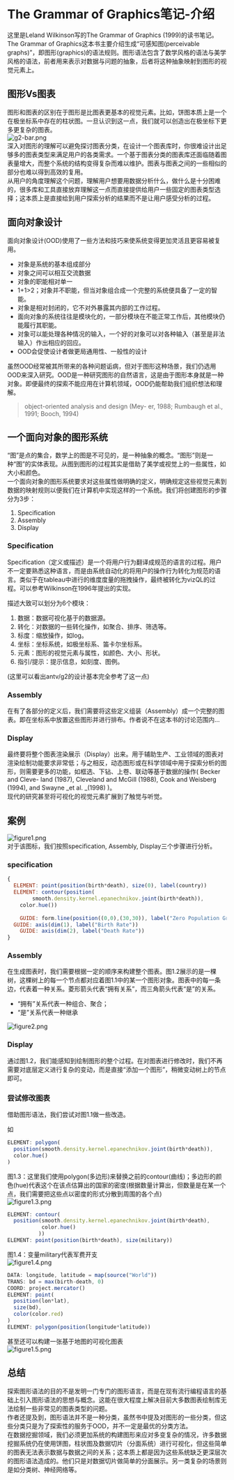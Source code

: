 # The Grammar of Graphics笔记-介绍

这里是Leland Wilkinson写的The Grammar of Graphics (1999)的读书笔记。<br />The Grammar of Graphics这本书主要介绍生成“可感知图(perceivable graphs)”，即图形(graphics)的语法规则。图形语法包含了数学风格的语法与美学风格的语法，前者用来表示对数据与问题的抽象，后者将这种抽象映射到图形的视觉元素上。
## 图形Vs图表
图形和图表的区别在于图形是比图表更基本的视觉元素。比如，饼图本质上是一个在极坐标系中存在的柱状图。一旦认识到这一点，我们就可以创造出在极坐标下更多更复杂的图表。<br />![g2-bar.png](https://cdn.nlark.com/yuque/0/2019/png/171008/1547030506808-2b35e1f9-3252-4a31-afff-9a6ba2200747.png#align=left&display=inline&height=331&linkTarget=_blank&name=g2-bar.png&originHeight=974&originWidth=2128&size=160046&width=723)<br />深入对图形的理解可以避免探讨图表分类，在设计一个图表库时，你很难设计出足够多的图表类型来满足用户的各类需求。一个基于图表分类的图表库还面临随着图表量增大，而整个系统的结构变得复杂而难以维护。图表与图表之间的一些相似的部分也难以得到高效的复用。<br />从用户的角度理解这个问题，理解用户想要用数据分析什么，做什么是十分困难的，很多库和工具直接放弃理解这一点而直接提供给用户一些固定的图表类型选择；这本质上是直接给到用户探索分析的结果而不是让用户感受分析的过程。
## 面向对象设计
面向对象设计(OOD)使用了一些方法和技巧来使系统变得更加灵活且更容易被复用。
* 对象是系统的基本组成部分
* 对象之间可以相互交流数据
* 对象的职能相对单一
* 1+1>2；对象并不职能，但当对象组合成一个完整的系统便具备了一定的智能。
* 对象是相对封闭的，它不对外暴露其内部的工作过程。
* 面向对象的系统往往是模块化的，一部分模块在不能正常工作后，其他模块仍能履行其职能。
* 对象可以能处理各种情况的输入，一个好的对象可以对各种输入（甚至是非法输入）作出相应的回应。
* OOD会促使设计者做更局通用性、一般性的设计

虽然OOD经常被其所带来的各种问题诟病，但对于图形这种场景，我们仍选用OOD来深入研究。OOD是一种研究图形的自然语言，这是由于图形本身就是一种对象。即便最终的探索不能应用在计算机领域，OOD仍能帮助我们组织想法和理解。
> object-oriented analysis and design (Mey- er, 1988; Rumbaugh et al., 1991; Booch, 1994)

## 一个面向对象的图形系统
“图”是点的集合，数学上的图是不可见的，是一种抽象的概念。“图形”则是一种“图”的实体表现。从图到图形的过程其实是借助了美学或视觉上的一些属性，如大小和颜色。<br />一个面向对象的图形系统要求对这些属性做明确的定义，明确规定这些视觉元素到数据的映射规则以便我们在计算机中实现这样的一个系统。我们将创建图形的步骤分为3步：
1. Specification
1. Assembly
1. Display
### Specification
Specification（定义或描述）是一个将用户行为翻译成规范的语言的过程。用户不一定要熟悉这种语言，而是由系统自动化的将用户的操作行为转化为规范的语言。类似于在tableau中进行的维度度量的拖拽操作，最终被转化为vizQL的过程。可以参考Wilkinson在1996年提出的实现。

描述大致可以划分为6个模块：
1. 数据：数据可视化基于的数据源。
1. 转化：对数据的一些转化操作，如聚合、排序、筛选等。
1. 标度：缩放操作，如log。
1. 坐标：坐标系统，如极坐标系、笛卡尔坐标系。
1. 元素：图形的视觉元素与属性，如颜色、大小、形状。
1. 指引/提示：提示信息，如刻度、图例。

(这里可以看出antv/g2的设计基本完全参考了这一点)
### Assembly
在有了各部分的定义后，我们需要将这些定义组装（Assembly）成一个完整的图表。即在坐标系中放置这些图形并进行排布。作者说不在这本书的讨论范围内...

### Display
最终要将整个图表渲染展示（Display）出来。用于辅助生产、工业领域的图表对渲染绘制功能要求非常低；与之相反，动态图形或在科学领域中用于探索分析的图形，则需要更多的功能，如框选、下钻、上卷、联动等基于数据的操作( Becker and Cleve-
land (1987), Cleveland and McGill (1988), Cook and Weisberg (1994), and
Swayne _et al. _(1998) )。<br />现代的研究甚至将可视化的视觉元素扩展到了触觉与听觉。

## 案例
![figure1.png](https://cdn.nlark.com/yuque/0/2019/png/171008/1547024701466-15df5f9f-d8fd-4ae0-99e8-93c324c0c34c.png#align=left&display=inline&height=457&linkTarget=_blank&name=figure1.png&originHeight=1306&originWidth=2134&size=358114&width=746)<br />对于该图标，我们按照specification, Assembly, Display三个步骤进行分析。
### specification

```javascript
{
  ELEMENT: point(position(birth*death), size(0), label(country)) 
  ELEMENT: contour(position(
		smooth.density.kernel.epanechnikov.joint(birth*death)),
	color.hue())
  
	GUIDE: form.line(position((0,0),(30,30)), label("Zero Population Growth")) 
  GUIDE: axis(dim(1), label("Birth Rate"))
	GUIDE: axis(dim(2), label("Death Rate"))
}
```

### Assembly
在生成图表时，我们需要根据一定的顺序来构建整个图表。图1.2展示的是一棵树，这棵树上的每一个节点都对应着图1.1中的某一个图形对象。图表中的每一条边，代表着一种关系。菱形箭头代表“拥有关系”，而三角箭头代表“是”的关系。
* “拥有”关系代表一种组合、聚合；
* “是”关系代表一种继承

![figure2.png](https://cdn.nlark.com/yuque/0/2019/png/171008/1547025003928-2d7aca28-a35b-484c-821e-1d17de5886f5.png#align=left&display=inline&height=441&linkTarget=_blank&name=figure2.png&originHeight=1288&originWidth=2180&size=187233&width=746)
### Display
通过图1.2，我们能感知到绘制图形的整个过程。在对图表进行修改时，我们不再需要对底层定义进行复杂的变动，而是直接“添加一个图形”，稍微变动树上的节点即可。

### 尝试修改图表
借助图形语法，我们尝试对图1.1做一些改造。

如

```javascript
ELEMENT: polygon(
  position(smooth.density.kernel.epanechnikov.joint(birth*death)),
  color.hue()
)
```
图1.3：这里我们使用polygon(多边形)来替换之前的contour(曲线)；多边形的颜色(hue)代表这个在该点估算出的国家的密度(根据数量计算出，但数量是在某一个点，我们需要把这些点以密度的形式分散到周围的各个点)<br />![figure1.3.png](https://cdn.nlark.com/yuque/0/2019/png/171008/1547026302603-70125538-2ba8-4051-9cf4-d44105040043.png#align=left&display=inline&height=461&linkTarget=_blank&name=figure1.3.png&originHeight=1298&originWidth=2100&size=956682&width=746)

```javascript
ELEMENT: contour(
  position(smooth.density.kernel.epanechnikov.joint(birth*death),
           color.hue()
          ))
ELEMENT: point(position(birth*death), size(military))
```
图1.4：变量military代表军费开支<br />![figure1.4.png](https://cdn.nlark.com/yuque/0/2019/png/171008/1547026306974-35f00401-da98-407b-a5fd-9cbf711d86ba.png#align=left&display=inline&height=424&linkTarget=_blank&name=figure1.4.png&originHeight=1164&originWidth=2046&size=267644&width=746)

```javascript
DATA: longitude, latitude = map(source("World"))
TRANS: bd = max(birth-death, 0)
COORD: project.mercator()
ELEMENT: point(
  position(lon*lat),
  size(bd),
  color(color.red)
)
ELEMENT: polygon(position(longitude*latitude))
```
甚至还可以构建一张基于地图的可视化图表<br />![figure1.5.png](https://cdn.nlark.com/yuque/0/2019/png/171008/1547026478434-15cd1dcc-61be-4d0a-83c5-27d2298313e3.png#align=left&display=inline&height=544&linkTarget=_blank&name=figure1.5.png&originHeight=1414&originWidth=1938&size=429092&width=746)

## 总结
探索图形语法的目的不是发明一门专门的图形语言，而是在现有流行编程语言的基础上引入图形语法的思想与概念。这能在很大程度上解决目前大多数图表绘制库无法绘制一些非常见的图表类型的问题。<br />作者还提及到，图形语法并不是一种分类，虽然书中提及对图形的一些分类，但这些分类只是为了探索性的服务于OOD，并不一定是最优的分类方法。<br />在数据挖掘领域，我们必须更加系统的构建图形来应对多变复杂的情况，许多数据挖掘系统仍在使用饼图，柱状图及数据切片（分面系统）进行可视化，但这些简单的图表无法表示数据与数据之间的关系；这本质上都是因为这些系统缺乏更深层次的图形语法造成的。他们只是对数据切片做简单的分面展示。另一类复杂的场景则是如分类树、神经网络等。
